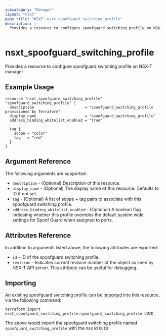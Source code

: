 ```yaml
---
subcategory: "Manager"
layout: "nsxt"
page_title: "NSXT: nsxt_spoofguard_switching_profile"
description: |-
  Provides a resource to configure spoofguard switching profile on NSX-T manager
---
```


# nsxt_spoofguard_switching_profile

Provides a resource to configure spoofguard switching profile on NSX-T manager

## Example Usage

```hcl
resource "nsxt_spoofguard_switching_profile" "spoofguard_switching_profile" {
  description                       = "spoofguard_switching_profile provisioned by Terraform"
  display_name                      = "spoofguard_switching_profile"
  address_binding_whitelist_enabled = "true"

  tag {
    scope = "color"
    tag   = "red"
  }
}
```

## Argument Reference

The following arguments are supported:

* `description` - (Optional) Description of this resource.
* `display_name` - (Optional) The display name of this resource. Defaults to ID if not set.
* `tag` - (Optional) A list of scope + tag pairs to associate with this spoofguard switching profile.
* `address_binding_whitelist_enabled` - (Optional) A boolean flag indicating whether this profile overrides the default system wide settings for Spoof Guard when assigned to ports.


## Attributes Reference

In addition to arguments listed above, the following attributes are exported:

* `id` - ID of the spoofguard switching profile.
* `revision` - Indicates current revision number of the object as seen by NSX-T API server. This attribute can be useful for debugging.


## Importing

An existing spoofguard switching profile can be [imported][docs-import] into this resource, via the following command:

[docs-import]: /docs/import/index.html

```
terraform import nsxt_spoofguard_switching_profile.spoofguard_switching_profile UUID
```

The above would import the spoofguard switching profile named `spoofguard_switching_profile` with the nsx id `UUID`
